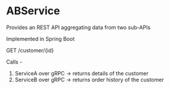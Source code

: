 # ABService

Provides an REST API aggregating data from two sub-APIs

Implemented in Spring Boot

GET /customer/{id}

Calls -
1. ServiceA over gRPC -> returns details of the customer
2. ServiceB over gRPC -> returns order history of the customer

